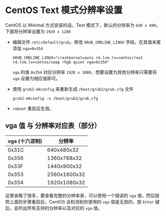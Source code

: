 # CentOS Text 模式分辨率设置

CentOS 以 Minimal 方式安装的话，Text 模式下，默认的分辨率为 `640 x 480`，下面将分辨率设置为 `1920 x 1280`

* 编辑文件 `/etc/default/grub`，修改 `GRUB_CMDLINE_LINUX` 字段，在其值末尾添加 `vga=0x354`
    
    ```shell
    GRUB_CMDLINE_LINUX="crashkernel=auto rd.lvm.lv=centos/root rd.lvm.lv=centos/swap rhgb quiet vga=0x354"
    ```

    `vga` 的值 `0x354` 对应分辨率 `1920 x 1080`，想要设置为其他分辨率只需要将 `vga` 设置为相应值即可。


* 使用 `grub2-mkconfig` 来重新生成 `/boot/grub2/grub.cfg` 文件

    ```shell
    grub2-mkconfig -o /boot/grub2/grub.cfg
    ```

* `reboot` 重启后生效。

## vga 值 与 分辨率对应表（部分）

| vga (十六进制) | 分辨率       |
| -------------- | ------------ |
| 0x31C          | 640x480x32   |
| 0x356          | 1360x768x32  |
| 0x33F          | 1440x900x32  |
| 0x353          | 2560x1600x32 |
| 0x354          | 1920x1080x32 |

这里省略了很多，要查看完整的分辨率表，可以使用一个错误的 `vga` 值，然后按照上面的步骤重启后，CentOS 会检测到你使用的 `vga` 值是无效的，按 `Enter` 键后，会列出所有支持的分辨率以及对应的 `vga` 值。
